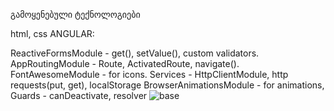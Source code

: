გამოყენებული ტექნოლოგიები

html, css
ANGULAR:

ReactiveFormsModule - get(), setValue(), custom validators.
AppRoutingModule - Route, ActivatedRoute, navigate().
FontAwesomeModule - for icons.
Services - HttpClientModule, http requests(put, get), localStorage
BrowserAnimationsModule - for animations,
Guards - canDeactivate, resolver
![base](https://user-images.githubusercontent.com/81360200/155569879-c4eab1cc-1dd5-4769-acd4-48b1312d2abe.png)
